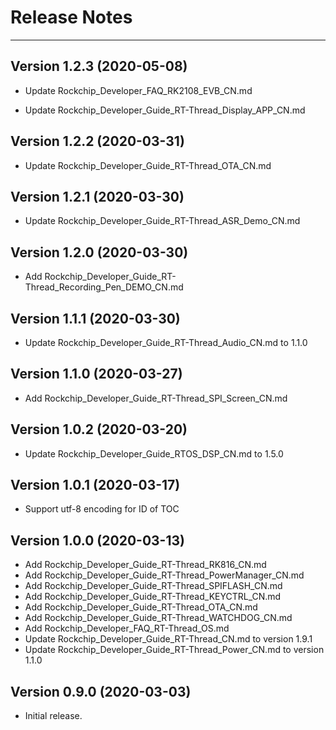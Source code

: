 # Release Notes

---
## Version 1.2.3 (2020-05-08)

- Update Rockchip_Developer_FAQ_RK2108_EVB_CN.md

- Update Rockchip_Developer_Guide_RT-Thread_Display_APP_CN.md

## Version 1.2.2 (2020-03-31)

- Update Rockchip_Developer_Guide_RT-Thread_OTA_CN.md

## Version 1.2.1 (2020-03-30)

- Update Rockchip_Developer_Guide_RT-Thread_ASR_Demo_CN.md

## Version 1.2.0 (2020-03-30)

- Add Rockchip_Developer_Guide_RT-Thread_Recording_Pen_DEMO_CN.md

## Version 1.1.1 (2020-03-30)

- Update Rockchip_Developer_Guide_RT-Thread_Audio_CN.md to 1.1.0

## Version 1.1.0 (2020-03-27)

- Add Rockchip_Developer_Guide_RT-Thread_SPI_Screen_CN.md

## Version 1.0.2 (2020-03-20)

- Update Rockchip_Developer_Guide_RTOS_DSP_CN.md to 1.5.0

## Version 1.0.1 (2020-03-17)

- Support utf-8 encoding for ID of TOC

## Version 1.0.0 (2020-03-13)

- Add Rockchip_Developer_Guide_RT-Thread_RK816_CN.md
- Add Rockchip_Developer_Guide_RT-Thread_PowerManager_CN.md
- Add Rockchip_Developer_Guide_RT-Thread_SPIFLASH_CN.md
- Add Rockchip_Developer_Guide_RT-Thread_KEYCTRL_CN.md
- Add Rockchip_Developer_Guide_RT-Thread_OTA_CN.md
- Add Rockchip_Developer_Guide_RT-Thread_WATCHDOG_CN.md
- Add Rockchip_Developer_FAQ_RT-Thread_OS.md
- Update Rockchip_Developer_Guide_RT-Thread_CN.md to version 1.9.1
- Update Rockchip_Developer_Guide_RT-Thread_Power_CN.md to version 1.1.0

## Version 0.9.0 (2020-03-03)

- Initial release.

